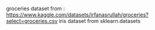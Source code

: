 groceries dataset from : https://www.kaggle.com/datasets/irfanasrullah/groceries?select=groceries.csv
iris dataset from sklearn.datasets